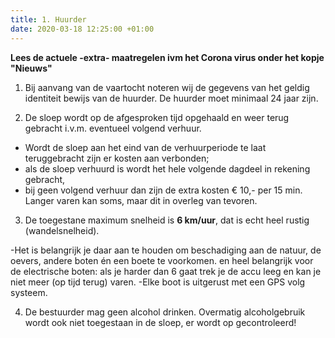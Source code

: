 ```yaml
---
title: 1. Huurder
date: 2020-03-18 12:25:00 +01:00
---
```



**Lees de actuele -extra- maatregelen ivm het Corona virus onder het kopje "Nieuws"**

1) Bij aanvang van de vaartocht noteren wij de gegevens van het geldig identiteit bewijs van de huurder.     De huurder moet minimaal 24 jaar zijn.

2) De sloep wordt op de afgesproken tijd opgehaald en weer terug gebracht i.v.m. eventueel volgend verhuur.

- Wordt de sloep aan het eind van de verhuurperiode te laat teruggebracht zijn er kosten aan verbonden;
 - als de sloep verhuurd is wordt het hele volgende dagdeel in rekening gebracht,
 - bij geen volgend verhuur dan zijn de extra kosten € 10,- per 15 min.
   Langer varen kan soms, maar dit in overleg van tevoren.

3) De toegestane maximum snelheid is **6 km/uur**, dat is echt heel rustig (wandelsnelheid).

-Het is belangrijk je daar aan te houden om beschadiging aan de natuur, de oevers, andere boten én een boete te voorkomen.
en heel belangrijk voor de electrische boten: als je harder dan 6 gaat trek je de accu leeg en kan je niet meer (op tijd terug) varen.
-Elke boot is uitgerust met een GPS volg systeem.

4) De bestuurder mag geen alcohol drinken. Overmatig alcoholgebruik wordt ook niet toegestaan in de sloep, er wordt op gecontroleerd!